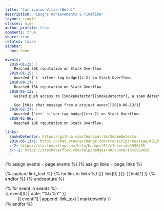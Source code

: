 ```yaml
---
title: "Curriculum Vitae (Beta)"
description: "iBug's Achievements & Timeline"
layout: single
classes: wide
author_profile: true
comments: true
share: true
related: false
sidebar:
  nav: home

events:
  2019-01-22: |
    Reached 20k reputation on Stack Overflow
  2019-01-15: |
    Awarded [`c` silver tag badge][c-2] on Stack Overflow.
  2018-09-17: |
    Reached 15k reputation on Stack Overflow
  2018-06-13: |
    Gained push access to [SmokeDetector][SmokeDetector], a spam detection bot written in Python

    See [this chat message from a project owner][2018-06-13/1]
  2018-02-27: |
    Awarded [`c++` silver tag badge][c++-2] on Stack Overflow.
  2018-02-06: |
    Reached 10k reputation on Stack Overflow.

links:
  SmokeDetector: https://github.com/Charcoal-SE/SmokeDetector
  2018-06-13/1: https://chat.stackexchange.com/transcript/message/45129909
  c-2: https://stackoverflow.com/help/badges/52/c?userid=5958455
  c++-2: https://stackoverflow.com/help/badges/48/c?userid=5958455
---
```


{% assign events = page.events %}
{% assign links = page.links %}

{% capture link_text %}
{% for link in links %}
[{{ link[0] }}]: {{ link[1] }}
{% endfor %}
{% endcapture %}

<dl>
{% for event in events %}
<dt>{{ event[0] | date: "%b %Y" }}</dt>
<dd>
{{ event[1] | append: link_text | markdownify }}
</dd>
{% endfor %}
</dl>
